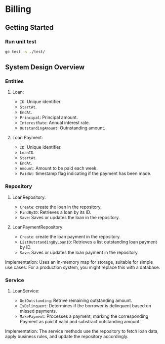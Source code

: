 # Billing

## Getting Started

### Run unit test

```bash
go test -v ./test/
```

## System Design Overview

### Entities

1. Loan:

    - `ID`: Unique identifier.
    - `StartAt`.
    - `EndAt`.
    - `Principal`: Principal amount.
    - `InterestRate`: Annual interest rate.
    - `OutstandingAmount`: Outnstanding amount.

2. Loan Payment:

    - `ID`: Unique identifier.
    - `LoanID`.
    - `StartAt`.
    - `EndAt`.
    - `Amount`: Amount to be paid each week.
    - `PaidAt`: timestamp flag indicating if the payment has been made.

### Repository

1. LoanRepository:

    - `Create`: create the loan in the repository.
    - `FindByID`: Retrieves a loan by its ID.
    - `Save`: Saves or updates the loan in the repository.

2. LoanPaymentRepository:

    - `Create`: create the loan payment in the repository.
    - `ListOutstandingByLoanID`: Retrieves a list outstanding loan payment by ID.
    - `Save`: Saves or updates the loan payment in the repository.

Implementation: Uses an in-memory map for storage, suitable for simple use cases. For a production system, you might replace this with a database.

### Service

1. LoanService:

    - `GetOutstanding`: Retrive remaining outstanding amount.
    - `IsDelinquent`: Determines if the borrower is delinquent based on missed payments.
    - `MakePayment`: Processes a payment, marking the corresponding Payment as paid if valid and substract outstanding amount.

Implementation: The service methods use the repository to fetch loan data, apply business rules, and update the repository accordingly.
